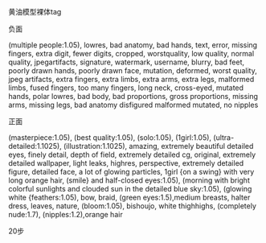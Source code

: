 黄油模型裸体tag

负面

(multiple people:1.05), lowres, bad anatomy, bad hands, text, error, missing fingers, extra digit, fewer digits, cropped, worstquality, low quality, normal quality, jpegartifacts, signature, watermark, username, blurry, bad feet, poorly drawn hands, poorly drawn face, mutation, deformed, worst quality, jpeg artifacts, extra fingers, extra limbs, extra arms, extra legs, malformed limbs, fused fingers, too many fingers, long neck, cross-eyed, mutated hands, polar lowres, bad body, bad proportions, gross proportions, missing arms, missing legs, bad anatomy disfigured malformed mutated, no nipples

正面

(masterpiece:1.05), (best quality:1.05), (solo:1.05), (1girl:1.05), (ultra-detailed:1.1025), (illustration:1.1025), amazing, extremely beautiful detailed eyes, finely detail, depth of field, extremely detailed cg, original, extremely detailed wallpaper, light leaks, highres, perspective, extremely detailed figure, detailed face, a lot of glowing particles, 1girl {on a swing} with very long orange hair, (smile} and half-closed eyes:1.05), (morning with bright colorful sunlights and clouded sun in the detailed blue sky:1.05), (glowing white {feathers:1.05), bow, braid, (green eyes:1.5),medium breasts, halter dress, leaves, nature, (bloom:1.05), bishoujo, white thighhighs, (completely nude:1.7), (nipples:1.2),orange hair

20步